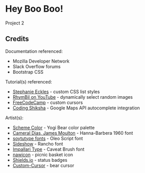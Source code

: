 # Hey Boo Boo!
Project 2

## Credits

Documentation referenced:

- Mozilla Developer Network
- Slack Overflow forums
- Bootstrap CSS

Tutorial(s) referenced:

- [Stephanie Eckles](https://moderncss.dev/totally-custom-list-styles/) - custom CSS list styles
- [RhymBil on YouTube](https://www.youtube.com/watch?v=1YjybCS4B2U) - dynamically select random images
- [FreeCodeCamp](https://www.freecodecamp.org/news/how-to-make-a-custom-mouse-cursor-with-css-and-javascript) - custom cursors
- [Coding Shiksha](https://www.youtube.com/watch?v=0yjlmGwF-OY) - Google Maps API autocomplete integration

Artist(s):

- [Scheme Color](https://www.schemecolor.com/yogi-bear.php) - Yogi Bear color palette
- [Cameral Dias, James Moulton](https://www.cdnfonts.com/hanna-barbera-1960-font-2.font) - Hanna-Barbera 1960 font
- [soytutype fonts](https://fonts.google.com/specimen/Oleo+Script) - Oleo Script font
- [Sideshow](https://fonts.google.com/specimen/Rancho) - Rancho font
- [Impallari Type](https://fonts.google.com/specimen/Caveat+Brush) - Caveat Brush font
- [nawicon](https://www.flaticon.com/free-icons/picnic) - picnic basket icon
- [Shields.io](https://shields.io/) - status badges
- [Custom-Cursor](https://custom-cursor.com/en/collection/minimal-style/minimal-bear) - bear cursor